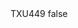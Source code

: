 <?xml version="1.0" encoding="UTF-8"?>
<CustomMetadata xmlns="http://soap.sforce.com/2006/04/metadata">
    <label>TXU449</label>
    <protected>false</protected>
</CustomMetadata>
